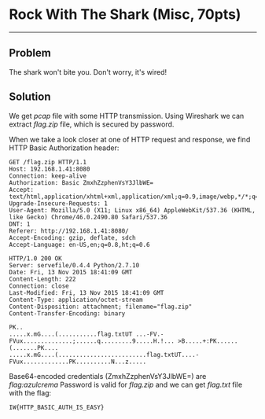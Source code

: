 # Rock With The Shark (Misc, 70pts)

---

## Problem

The shark won't bite you. Don't worry, it's wired!

## Solution

We get _pcap_ file with some HTTP transmission. Using Wireshark we can extract _flag.zip_ file, which is secured by password.

When we take a look closer at one of HTTP request and response, we find HTTP Basic Authorization header:

```
GET /flag.zip HTTP/1.1
Host: 192.168.1.41:8080
Connection: keep-alive
Authorization: Basic ZmxhZzphenVsY3JlbWE=
Accept: text/html,application/xhtml+xml,application/xml;q=0.9,image/webp,*/*;q=0.8
Upgrade-Insecure-Requests: 1
User-Agent: Mozilla/5.0 (X11; Linux x86_64) AppleWebKit/537.36 (KHTML, like Gecko) Chrome/46.0.2490.80 Safari/537.36
DNT: 1
Referer: http://192.168.1.41:8080/
Accept-Encoding: gzip, deflate, sdch
Accept-Language: en-US,en;q=0.8,ht;q=0.6

HTTP/1.0 200 OK
Server: servefile/0.4.4 Python/2.7.10
Date: Fri, 13 Nov 2015 18:41:09 GMT
Content-Length: 222
Connection: close
Last-Modified: Fri, 13 Nov 2015 18:41:09 GMT
Content-Type: application/octet-stream
Content-Disposition: attachment; filename="flag.zip"
Content-Transfer-Encoding: binary

PK..
.....x.mG....(...........flag.txtUT	...-FV.-FVux..............;......q.........9.....H.!...	>B.....+:PK......(.......PK....
.....x.mG....(.........................flag.txtUT....-FVux.............PK..........N...z.....

```

Base64-encoded credentials (ZmxhZzphenVsY3JlbWE=) are _flag:azulcrema_
Password is valid for _flag.zip_ and we can get _flag.txt_ file with the flag:

```
IW{HTTP_BASIC_AUTH_IS_EASY}
```